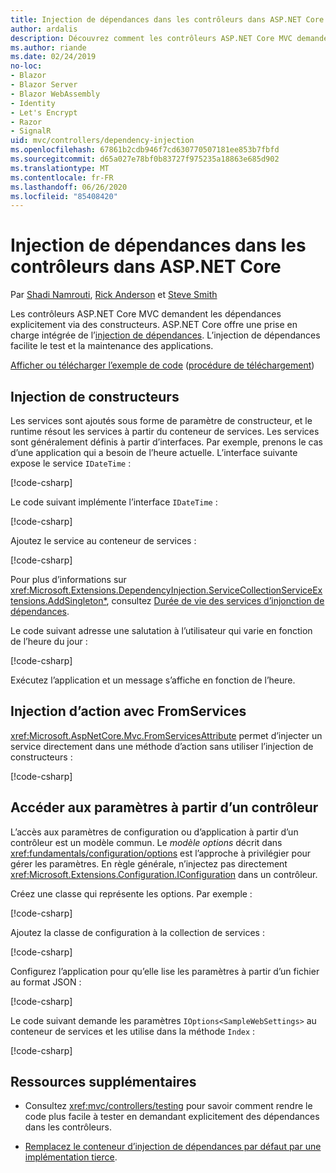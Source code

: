 ```yaml
---
title: Injection de dépendances dans les contrôleurs dans ASP.NET Core
author: ardalis
description: Découvrez comment les contrôleurs ASP.NET Core MVC demandent explicitement leurs dépendances par le biais de leurs constructeurs avec l’injection de dépendances dans ASP.NET Core.
ms.author: riande
ms.date: 02/24/2019
no-loc:
- Blazor
- Blazor Server
- Blazor WebAssembly
- Identity
- Let's Encrypt
- Razor
- SignalR
uid: mvc/controllers/dependency-injection
ms.openlocfilehash: 67861b2cdb946f7cd630770507181ee853b7fbfd
ms.sourcegitcommit: d65a027e78bf0b83727f975235a18863e685d902
ms.translationtype: MT
ms.contentlocale: fr-FR
ms.lasthandoff: 06/26/2020
ms.locfileid: "85408420"
---
```

# <a name="dependency-injection-into-controllers-in-aspnet-core"></a>Injection de dépendances dans les contrôleurs dans ASP.NET Core

<a name="dependency-injection-controllers"></a>

Par [Shadi Namrouti](https://github.com/shadinamrouti), [Rick Anderson](https://twitter.com/RickAndMSFT) et [Steve Smith](https://github.com/ardalis)

Les contrôleurs ASP.NET Core MVC demandent les dépendances explicitement via des constructeurs. ASP.NET Core offre une prise en charge intégrée de l’[injection de dépendances](xref:fundamentals/dependency-injection). L’injection de dépendances facilite le test et la maintenance des applications.

[Afficher ou télécharger l’exemple de code](https://github.com/dotnet/AspNetCore.Docs/tree/master/aspnetcore/mvc/controllers/dependency-injection/sample) ([procédure de téléchargement](xref:index#how-to-download-a-sample))

## <a name="constructor-injection"></a>Injection de constructeurs

Les services sont ajoutés sous forme de paramètre de constructeur, et le runtime résout les services à partir du conteneur de services. Les services sont généralement définis à partir d’interfaces. Par exemple, prenons le cas d’une application qui a besoin de l’heure actuelle. L’interface suivante expose le service `IDateTime` :

[!code-csharp[](dependency-injection/sample/ControllerDI/Interfaces/IDateTime.cs?name=snippet)]

Le code suivant implémente l’interface `IDateTime` :

[!code-csharp[](dependency-injection/sample/ControllerDI/Services/SystemDateTime.cs?name=snippet)]

Ajoutez le service au conteneur de services :

[!code-csharp[](dependency-injection/sample/ControllerDI/Startup1.cs?name=snippet&highlight=3)]

Pour plus d’informations sur <xref:Microsoft.Extensions.DependencyInjection.ServiceCollectionServiceExtensions.AddSingleton*>, consultez [Durée de vie des services d’injonction de dépendances](xref:fundamentals/dependency-injection#service-lifetimes).

Le code suivant adresse une salutation à l’utilisateur qui varie en fonction de l’heure du jour :

[!code-csharp[](dependency-injection/sample/ControllerDI/Controllers/HomeController.cs?name=snippet)]

Exécutez l’application et un message s’affiche en fonction de l’heure.

## <a name="action-injection-with-fromservices"></a>Injection d’action avec FromServices

<xref:Microsoft.AspNetCore.Mvc.FromServicesAttribute> permet d’injecter un service directement dans une méthode d’action sans utiliser l’injection de constructeurs :

[!code-csharp[](dependency-injection/sample/ControllerDI/Controllers/HomeController.cs?name=snippet2)]

## <a name="access-settings-from-a-controller"></a>Accéder aux paramètres à partir d’un contrôleur

L’accès aux paramètres de configuration ou d’application à partir d’un contrôleur est un modèle commun. Le *modèle options* décrit dans <xref:fundamentals/configuration/options> est l’approche à privilégier pour gérer les paramètres. En règle générale, n’injectez pas directement <xref:Microsoft.Extensions.Configuration.IConfiguration> dans un contrôleur.

Créez une classe qui représente les options. Par exemple :

[!code-csharp[](dependency-injection/sample/ControllerDI/Models/SampleWebSettings.cs?name=snippet)]

Ajoutez la classe de configuration à la collection de services :

[!code-csharp[](dependency-injection/sample/ControllerDI/Startup.cs?highlight=4&name=snippet1)]

Configurez l’application pour qu’elle lise les paramètres à partir d’un fichier au format JSON :

[!code-csharp[](dependency-injection/sample/ControllerDI/Program.cs?name=snippet&range=10-15)]

Le code suivant demande les paramètres `IOptions<SampleWebSettings>` au conteneur de services et les utilise dans la méthode `Index` :

[!code-csharp[](dependency-injection/sample/ControllerDI/Controllers/SettingsController.cs?name=snippet)]

## <a name="additional-resources"></a>Ressources supplémentaires

* Consultez <xref:mvc/controllers/testing> pour savoir comment rendre le code plus facile à tester en demandant explicitement des dépendances dans les contrôleurs.

* [Remplacez le conteneur d’injection de dépendances par défaut par une implémentation tierce](xref:fundamentals/dependency-injection#default-service-container-replacement).
